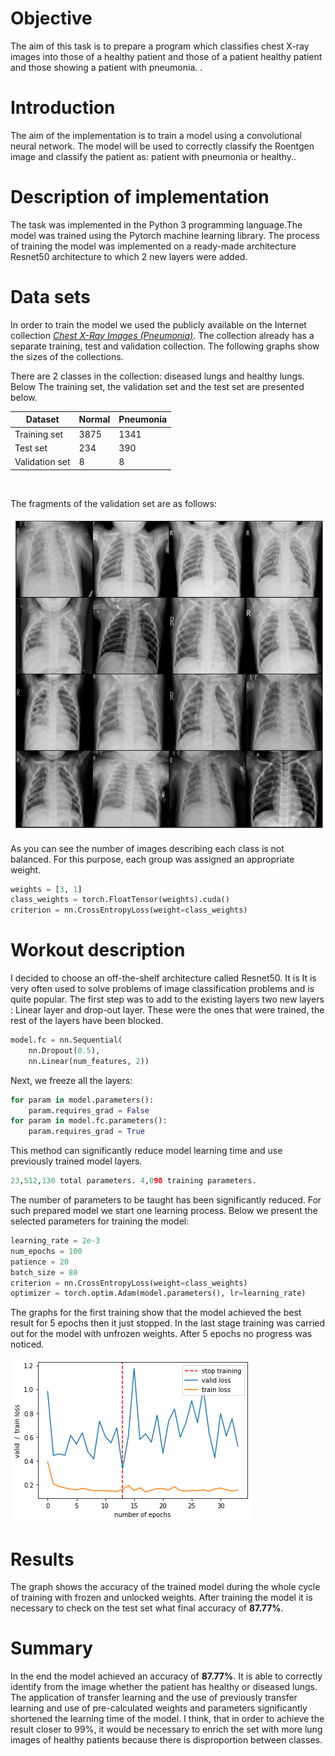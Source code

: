 Objective
===

<span>The aim of this task is to prepare a program which classifies
chest X-ray images into those of a healthy patient and those of a patient
healthy patient and those showing a patient with pneumonia. </span>.

Introduction
============

<span>The aim of the implementation is to train a model using a
convolutional neural network. The model will be used to correctly
classify the Roentgen image and classify the patient as:
patient with pneumonia or healthy.</span>.

Description of implementation
==================

<span>The task was implemented in the Python 3 programming language.The model
was trained using the Pytorch machine learning library.
The process of training the model was implemented on a ready-made architecture
Resnet50 architecture to which 2 new layers were added.

Data sets
=============

In order to train the model we used the publicly available on the Internet
collection [*Chest X-Ray Images
(Pneumonia)*](https://www.kaggle.com/paultimothymooney/chest-xray-pneumonia).
The collection already has a separate training, test and validation collection.
The following graphs show the sizes of the collections.

There are 2 classes in the collection: diseased lungs and healthy lungs. Below
The training set, the validation set and the test set are presented below.


<center>

| Dataset        	| Normal 	| Pneumonia 	|
|----------------	|--------	|-----------	|
| Training set   	| 3875   	| 1341      	|
| Test set       	| 234    	| 390       	|
| Validation set 	| 8      	| 8         	|

</center>
<br/>

The fragments of the validation set are as follows:

![Fragments of the training set](images/Capture.PNG)

As you can see the number of images describing each class is not
balanced. For this purpose, each group was assigned an appropriate weight.

```python
weights = [3, 1]
class_weights = torch.FloatTensor(weights).cuda()
criterion = nn.CrossEntropyLoss(weight=class_weights)
```

Workout description
=============

I decided to choose an off-the-shelf architecture called Resnet50. It is
It is very often used to solve problems of image
classification problems and is quite popular. The first step was to add
to the existing layers two new layers : Linear layer and
drop-out layer. These were the ones that were trained, the rest of the layers
have been blocked.

```python
model.fc = nn.Sequential(
    nn.Dropout(0.5),
    nn.Linear(num_features, 2))
```

Next, we freeze all the layers:

```python
for param in model.parameters():
    param.requires_grad = False
for param in model.fc.parameters():
    param.requires_grad = True
```

This method can significantly reduce model learning time and
use previously trained model layers.

```python
23,512,130 total parameters. 4,098 training parameters.

```
The number of parameters to be taught has been significantly reduced. For such
prepared model we start one learning process. Below we present
the selected parameters for training the model:
```python
learning_rate = 2e-3
num_epochs = 100
patience = 20
batch_size = 80
criterion = nn.CrossEntropyLoss(weight=class_weights)
optimizer = torch.optim.Adam(model.parameters(), lr=learning_rate)
```


The graphs for the first training show that the model achieved the best
result for 5 epochs then it just stopped. In the last stage
training was carried out for the model with unfrozen weights. After 5 epochs
no progress was noticed.

![Model training run](images/training.png)

Results
======

The graph shows the accuracy of the trained model during the whole cycle
of training with frozen and unlocked weights. After training the model
it is necessary to check on the test set what final
accuracy of **87.77%**.

Summary
============

In the end the model achieved an accuracy of **87.77%**. It is able to
correctly identify from the image whether the patient has healthy or diseased
lungs. The application of transfer learning and the use of previously
transfer learning and use of pre-calculated weights and parameters significantly shortened the learning time of the model.
I think, that in order to achieve the result closer to 99%, it would be necessary to enrich the set with
more lung images of healthy patients because there is
disproportion between classes.


